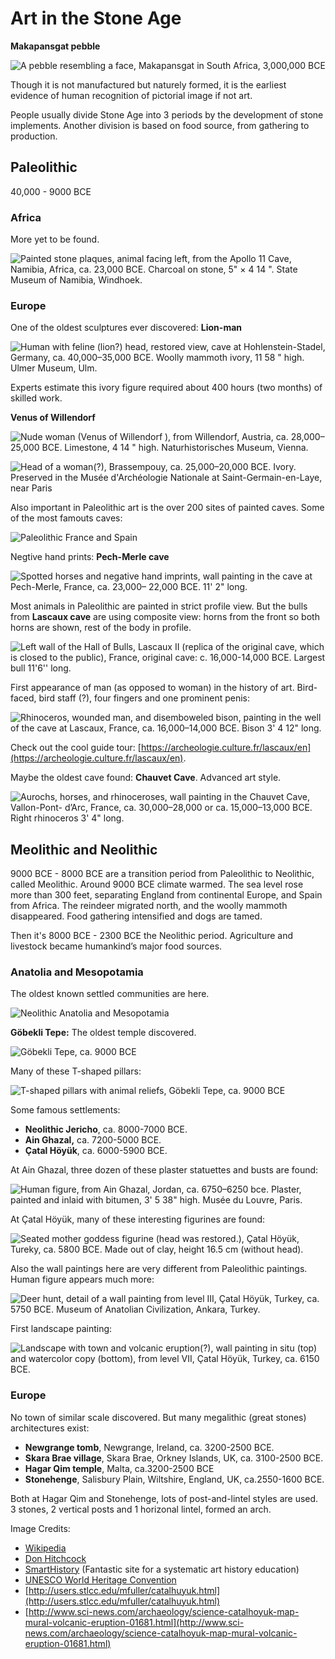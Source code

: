 # Art in the Stone Age

**Makapansgat pebble**

![A pebble resembling a face, Makapansgat in South Africa, 3,000,000 BCE](../../.gitbook/assets/image%20%281%29.png)

Though it is not manufactured but naturely formed, it is the earliest evidence of human recognition of pictorial image if not art.

People usually divide Stone Age into 3 periods by the development of stone implements. Another division is based on food source, from gathering to production.

## Paleolithic

40,000 - 9000 BCE

### Africa

More yet to be found.

![Painted stone plaques, animal facing left, from the Apollo 11 Cave, Namibia, Africa, ca. 23,000 BCE. Charcoal on stone, 5&quot; &#xD7; 4 14 &quot;. State Museum of Namibia, Windhoek.](../../.gitbook/assets/image%20%2816%29.png)

### Europe

One of the oldest sculptures ever discovered: **Lion-man**

![Human with feline \(lion?\) head, restored view, cave at Hohlenstein-Stadel, Germany, ca. 40,000&#x2013;35,000 BCE. Woolly mammoth ivory, 11 58 &quot; high. Ulmer Museum, Ulm.](../../.gitbook/assets/image%20%289%29.png)

Experts estimate this ivory figure required about 400 hours \(two months\) of skilled work. 

**Venus of Willendorf**

![Nude woman \(Venus of Willendorf \), from Willendorf, Austria, ca. 28,000&#x2013;25,000 BCE. Limestone, 4 14 &quot; high. Naturhistorisches Museum, Vienna.](../../.gitbook/assets/image%20%287%29.png)

![Head of a woman\(?\), Brassempouy, ca. 25,000&#x2013;20,000 BCE. Ivory. Preserved in the Mus&#xE9;e d&apos;Arch&#xE9;ologie Nationale at Saint-Germain-en-Laye, near Paris](../../.gitbook/assets/image%20%2814%29.png)

Also important in Paleolithic art is the over 200 sites of painted caves. Some of the most famouts caves:

![Paleolithic France and Spain](../../.gitbook/assets/image%20%2817%29.png)

Negtive hand prints: **Pech-Merle cave**

![Spotted horses and negative hand imprints, wall painting in the cave at Pech-Merle, France, ca. 23,000&#x2013; 22,000 BCE. 11&apos; 2&quot; long.](../../.gitbook/assets/image%20%286%29.png)

Most animals in Paleolithic are painted in strict profile view. But the bulls from **Lascaux cave** are using composite view: horns from the front so both horns are shown, rest of the body in profile.

![Left wall of the Hall of Bulls, Lascaux II \(replica of the original cave, which is closed to the public\), France, original cave: c. 16,000-14,000 BCE. Largest bull 11&apos;6&apos;&apos; long.](../../.gitbook/assets/image%20%288%29.png)

First appearance of man \(as opposed to woman\) in the history of art. Bird-faced, bird staff \(?\), four fingers and one prominent penis:

![Rhinoceros, wounded man, and disemboweled bison, painting in the well of the cave at Lascaux, France, ca. 16,000&#x2013;14,000 BCE. Bison 3&apos; 4 12&quot; long.](../../.gitbook/assets/image%20%284%29.png)

Check out the cool guide tour: [https://archeologie.culture.fr/lascaux/en](https://archeologie.culture.fr/lascaux/en).

Maybe the oldest cave found: **Chauvet Cave**. Advanced art style.

![Aurochs, horses, and rhinoceroses, wall painting in the Chauvet Cave, Vallon-Pont- d&#x2019;Arc, France, ca. 30,000&#x2013;28,000 or ca. 15,000&#x2013;13,000 BCE. Right rhinoceros 3&apos; 4&quot; long.](../../.gitbook/assets/image%20%2813%29.png)

## Meolithic and Neolithic

9000 BCE - 8000 BCE are a transition period from Paleolithic to Neolithic, called Meolithic. Around 9000 BCE climate warmed. The sea level rose more than 300 feet, separating England from continental Europe, and Spain from Africa. The reindeer migrated north, and the woolly mammoth disappeared. Food gathering intensified and dogs are tamed.

Then it's 8000 BCE - 2300 BCE the Neolithic period. Agriculture and livestock became humankind’s major food sources.

### Anatolia and Mesopotamia

The oldest known settled communities are here.

![Neolithic Anatolia and Mesopotamia](../../.gitbook/assets/screen-shot-2020-12-19-at-10.02.42-pm.png)

**Göbekli Tepe:** The oldest temple discovered.

![ Go&#x308;bekli Tepe, ca. 9000 BCE](../../.gitbook/assets/image%20%2812%29.png)

Many of these T-shaped pillars:

![T-shaped pillars with animal reliefs, Go&#x308;bekli Tepe, ca. 9000 BCE ](../../.gitbook/assets/image%20%2811%29.png)

Some famous settlements:

* **Neolithic Jericho**, ca. 8000-7000 BCE.
* **Ain Ghazal,** ca. 7200-5000 BCE.
* **Çatal Höyük**, ca. 6000-5900 BCE.

At Ain Ghazal, three dozen of these plaster statuettes and busts are found:

![Human figure, from Ain Ghazal, Jordan, ca. 6750&#x2013;6250 bce. Plaster, painted and inlaid with bitumen, 3&apos; 5 38&quot; high. Muse&#x301;e du Louvre, Paris.](../../.gitbook/assets/image%20%282%29.png)

At Çatal Höyük, many of these interesting figurines are found:

![Seated mother goddess figurine \(head was restored.\), C&#x327;atal Ho&#x308;yu&#x308;k, Tureky, ca. 5800 BCE. Made out of clay, height 16.5 cm \(without head\).](../../.gitbook/assets/image.png)

Also the wall paintings here are very different from Paleolithic paintings. Human figure appears much more:  


![Deer hunt, detail of a wall painting from level III, C&#x327;atal Ho&#x308;yu&#x308;k, Turkey, ca. 5750 BCE. Museum of Anatolian Civilization, Ankara, Turkey.](../../.gitbook/assets/image%20%285%29.png)

First landscape painting:

![Landscape with town and volcanic eruption\(?\), wall painting in situ \(top\) and watercolor copy \(bottom\), from level VII, C&#x327;atal Ho&#x308;yu&#x308;k, Turkey, ca. 6150 BCE.](../../.gitbook/assets/image%20%2815%29.png)

### Europe

No town of similar scale discovered. But many megalithic \(great stones\) architectures exist:

* **Newgrange tomb**, Newgrange, Ireland, ca. 3200-2500 BCE.
* **Skara Brae village**, Skara Brae, Orkney Islands, UK, ca. 3100-2500 BCE.
* **Hagar Qim temple**, Malta, ca.3200-2500 BCE
* **Stonehenge**, Salisbury Plain, Wiltshire, England, UK, ca.2550-1600 BCE.

Both at Hagar Qim and Stonehenge, lots of post-and-lintel styles are used. 3 stones, 2 vertical posts and 1 horizonal lintel, formed an arch.



Image Credits:

* [Wikipedia](https://www.wikipedia.org/)
* [Don Hitchcock](https://www.donsmaps.com/)
* [SmartHistory](https://smarthistory.org) \(Fantastic site for a systematic art history education\)
* [UNESCO World Heritage Convention](https://whc.unesco.org/)
* [http://users.stlcc.edu/mfuller/catalhuyuk.html](http://users.stlcc.edu/mfuller/catalhuyuk.html)
* [http://www.sci-news.com/archaeology/science-catalhoyuk-map-mural-volcanic-eruption-01681.html](http://www.sci-news.com/archaeology/science-catalhoyuk-map-mural-volcanic-eruption-01681.html)



